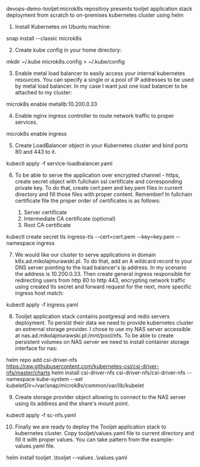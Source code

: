 devops-demo-tooljet:microk8s repositroy presents tooljet application stack deployment from scratch to on-premises kubernetes cluster using helm

1. Install Kubernetes on Ubuntu machine:

snap install --classic microk8s

2. Create kube config in your home directory:

mkdir ~/.kube
microk8s.config > ~/.kube/config

3. Enable metal load balancer to easily access your internal kubernetes resources. You can specify a single or a pool of IP addresses to be used by metal load balancer. In my case I want just one load balancer to be attached to my cluster:

microk8s enable metallb:10.200.0.33

4. Enable nginx ingress controller to route network traffic to proper services.

microk8s enable ingress

5. Create LoadBalancer object in your Kubernetes cluster and bind ports 80 and 443 to it.

kubectl apply -f service-loadbalancer.yaml

6. To be able to serve the application over encrypted channel - https, create secret object with fullchain ssl certificate and corresponding private key. To do that, create cert.pem and key.pem files in current directory and fill those files with proper content. Remember! In fullchain certificate file the proper order of certificates is as follows:
    
    1. Server certificate
    2. Intermediate CA certificate (optional)
    3. Root CA certificate


kubectl create secret tls ingress-tls --cert=cert.pem --key=key.pem --namespace ingress

7. We would like our cluster to serve applications in domain k8s.ad.mikolajmurawski.pl. To do that, add an A wildcard record to your DNS server pointing to the load balancer's ip address. In my scenario the address is 10.200.0.33. Then create general ingress responsible for redirecting users from http 80 to http 443, encrypting network traffic using created tls secret and forward request for the next, more specific ingress host match:

kubectl apply -f ingress.yaml

8. Tooljet application stack contains postgresql and redis servers deployment. To persist their data we need to provide kubernetes cluster an extrernal storage provider. I chose to use my NAS server accessible at nas.ad.mikolajmurawski.pl:/mnt/pool/nfs. To be able to create persistent volumes on NAS server we need to install container storage interface for nas:

helm repo add csi-driver-nfs https://raw.githubusercontent.com/kubernetes-csi/csi-driver-nfs/master/charts
helm install csi-driver-nfs csi-driver-nfs/csi-driver-nfs --namespace kube-system  --set kubeletDir=/var/snap/microk8s/common/var/lib/kubelet

9. Create storage provider object allowing to connect to the NAS server using its address and the share's mount point.

kubectl apply -f sc-nfs.yaml

10. Finally we are ready to deploy the Tooljet application stack to kubernetes cluster. Copy tooljet/values.yaml file to current directory and fill it with proper values. You can take pattern from the example-values.yaml file.

helm install tooljet .\tooljet --values .\values.yaml